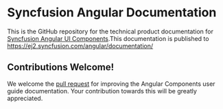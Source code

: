 # Syncfusion Angular Documentation

This is the GitHub repository for the technical product documentation for [Syncfusion Angular UI Components](https://ej2.syncfusion.com/home/angular.html).This documentation is published to https://ej2.syncfusion.com/angular/documentation/

## Contributions Welcome!

We welcome the [pull request](https://docs.github.com/en/github/managing-files-in-a-repository/editing-files-in-another-users-repository) for improving the Angular Components user guide documentation. Your contribution towards this will be greatly appreciated.

